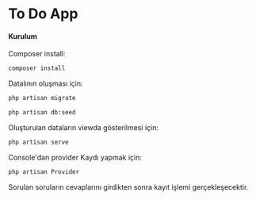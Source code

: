 # To Do App
#### Kurulum
Composer install:

```sh
composer install
```

Datalının oluşması için:

```sh
php artisan migrate

php artisan db:seed
```

Oluşturulan dataların viewda gösterilmesi için:

```sh
php artisan serve
```

Console'dan provider Kaydı yapmak için:

```sh
php artisan Provider
```
Sorulan soruların cevaplarını girdikten sonra kayıt işlemi gerçekleşecektir.



